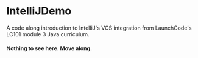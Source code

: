 # IntelliJDemo

A code along introduction to IntelliJ's VCS integration from
LaunchCode's LC101 module 3 Java curriculum. 

#### Nothing to see here. Move along.
